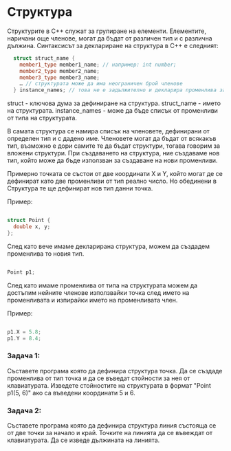 # Структура

Структурите в C++ служат за групиране на елементи. Елементите, наричани още членове, могат да бъдат от различен тип и с различна дължина. 
Синтаксисът за деклариране на структура в C++ е следният:

```c++
  struct struct_name {
    member1_type member1_name; // например: int number;
    member2_type member2_name;
    member3_type member3_name;
    … // структурата може да има неограничен брой членове
  } instance_names; // това не е задължително и декларира променлива за структурата
```

struct - ключова дума за дефиниране на структура.
struct_name - името на структурата.
instance_names - може да бъде списък от променливи от типа на структурата. 

В самата структура се намира списък на членовете, дефинирани от определен тип и с дадено име. 
Членовете могат да бъдат от всякакъв тип, възможно е дори самите те да бъдат структури, тогава говорим за вложени структури.
При създаването на структура, ние създаваме нов тип, който може да бъде използван за създаване на нови променливи.

Примерно точката се състои от две координати X и Y, който могат де се дефинират като две променливи от тип реално число.
Но обединени в Структура те ще дефинират нов тип данни точка.

Пример:

```c++

struct Point {
  double x, y;
};

```

След като вече имаме декларирана структура, можем да създадем променлива то новия тип.

```c++

Point p1;

```

След като имаме променлива от типа на структурата можем да достъпим нейните членове използвайки точка след името на променливата 
и изпирайки името на променливата член. 

Пример:

```c++

p1.X = 5.8;
p1.Y = 8.4;

```

### Задача 1:

Съставете програма която да дефинира структура точка. Да се създаде променлива от тип точка и да се въведат стойности за нея от клавиатурата.
Изведете стойностите на структурата в формат "Point p1(5, 6)" ако са въведени координати 5 и 6.

### Задача 2:

Съставете програма която да дефинира структура линия състояща се от две точки за начало и край. Точките на линията да се въвеждат от клавиатурата.
Да се изведе дължината на линията.

